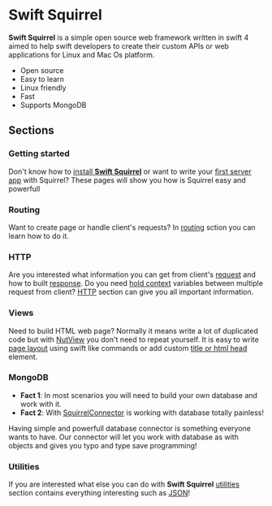 # Swift Squirrel

**Swift Squirrel** is a simple open source web framework written in swift 4 aimed to help swift developers to create their custom APIs or web applications for Linux and Mac Os platform. 

- Open source
- Easy to learn
- Linux friendly
- Fast
- Supports MongoDB

## Sections

### Getting started
Don't know how to [install **Swift Squirrel**](Installation) or want to write your [first server app](HelloWorld) with Squirrel? These pages will show you how is Squirrel easy and powerfull

### Routing
Want to create page or handle client's requests? In [routing](../Routing) sction you can learn how to do it. 

### HTTP 
Are you interested what information you can get from client's [request](../HTTP/Request) and how to built [response](../HTTP/Response). Do you need [hold context](../HTTP/Sessions) variables between multiple request from client? [HTTP](../HTTP) section can give you all important information.

### Views
Need to build HTML web page? Normally it means write a lot of duplicated code but with [NutView](../Views) you don't need to repeat yourself. It is easy to write [page layout](../Views/PageLayout) using swift like commands or add custom [title or html head](../Views/HeadCommands) element.

### MongoDB
- **Fact 1**: In most scenarios you will need to build your own database and work with it. 
- **Fact 2**: With [SquirrelConnector](../MongoDB) is working with database totally painless!

Having simple and powerfull database connector is something everyone wants to have. Our connector will let you work with database as with objects and gives you typo and type save programming!

### Utilities
If you are interested what else you can do with **Swift Squirrel** [utilities](../Utilities) section contains everything interesting such as [JSON](../Utilities/JSON)!
